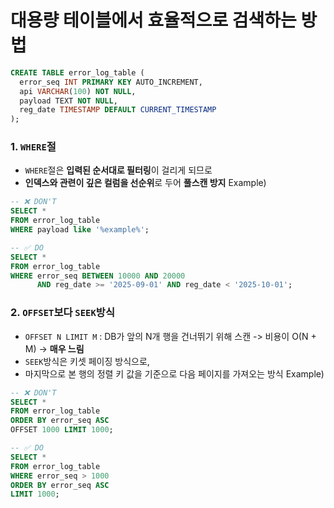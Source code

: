# 대용량 테이블에서 효율적으로 검색하는 방법
``` sql
CREATE TABLE error_log_table (
  error_seq INT PRIMARY KEY AUTO_INCREMENT,
  api VARCHAR(100) NOT NULL,
  payload TEXT NOT NULL,
  reg_date TIMESTAMP DEFAULT CURRENT_TIMESTAMP
);
```
### 1. `WHERE`절 
- `WHERE`절은 **입력된 순서대로 필터링**이 걸리게 되므로
- **인덱스와 관련이 깊은 컬럼을 선순위**로 두어 **풀스캔 방지**
Example)
``` sql
-- ❌ DON'T
SELECT *
FROM error_log_table
WHERE payload like '%example%';

-- ✅ DO
SELECT *
FROM error_log_table
WHERE error_seq BETWEEN 10000 AND 20000
      AND reg_date >= '2025-09-01' AND reg_date < '2025-10-01';
```

### 2. `OFFSET`보다 `SEEK`방식
- `OFFSET N LIMIT M` : DB가 앞의 N개 행을 건너뛰기 위해 스캔 -> 비용이 O(N + M) -> **매우 느림**
- `SEEK`방식은 키셋 페이징 방식으로,
- 마지막으로 본 행의 정렬 키 값을 기준으로 다음 페이지를 가져오는 방식
Example)
``` sql
-- ❌ DON'T
SELECT *
FROM error_log_table
ORDER BY error_seq ASC
OFFSET 1000 LIMIT 1000;

-- ✅ DO
SELECT *
FROM error_log_table
WHERE error_seq > 1000
ORDER BY error_seq ASC
LIMIT 1000;
```
